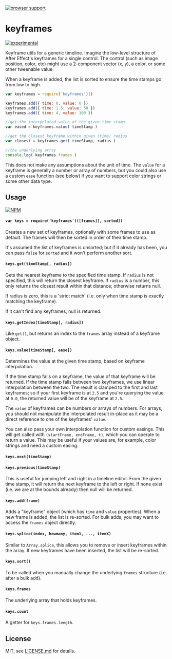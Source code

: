 [![browser support](https://ci.testling.com/mattdesl/keyframes.png)](https://ci.testling.com/mattdesl/keyframes)

# keyframes

[![experimental](http://badges.github.io/stability-badges/dist/experimental.svg)](http://github.com/badges/stability-badges)

Keyframe utils for a generic timeline. Imagine the low-level structure of After Effect's keyframes for a single control. The control (such as image position, color, etc) might use a 2-component vector (x, y), a color, or some other tweenable value. 

When a keyframe is added, the list is sorted to ensure the time stamps go from low to high. 

```js
var keyframes = require('keyframes')()

keyframes.add({ time: 0, value: 0 })
keyframes.add({ time: 1.5, value: 50 })
keyframes.add({ time: 4, value: 100 })

//get the interpolated value at the given time stamp
var eased = keyframes.value( timeStamp ) 

//get the closest keyframe within given (time) radius
var closest = keyframes.get( timeStamp, radius )

//the underlying array
console.log( keyframes.frames )
```

This does not make any assumptions about the unit of time. The `value` for a keyframe is generally a number or array of numbers, but you could also use a custom `ease` function (see below) if you want to support color strings or some other data type. 

## Usage

[![NPM](https://nodei.co/npm/keyframes.png)](https://nodei.co/npm/keyframes/)

#### `var keys = require('keyframes')([frames][, sorted])`

Creates a new set of keyframes, optionally with some frames to use as default. The frames will then be sorted in order of their time stamp. 

It's assumed the list of keyframes is unsorted; but if it already has been, you can pass `false` for `sorted` and it won't perform another sort.

#### `keys.get(timeStamp[, radius])`

Gets the nearest keyframe to the specified time stamp. If `radius` is not specified, this will return the closest keyframe. If `radius` is a number, this only returns the closest result within that distance; otherwise returns null.

If radius is zero, this is a 'strict match' (i.e. only when time stamp is exactly matching the keyframe).

If it can't find any keyframes, null is returned.

#### `keys.getIndex(timeStamp[, radius])`

Like `get()`, but returns an index to the `frames` array instead of a keyframe object.

#### `keys.value(timeStamp[, ease])`

Determines the value at the given time stamp, based on keyframe interpolation.

If the time stamp falls on a keyframe, the value of that keyframe will be returned. If the time stamp falls between two keyframes, we use linear interpolation between the two. The result is clamped to the first and last keyframes; so if your first keyframe is at `2.5` and you're querying the value at `0.0`, the returned value will be of the keyframe at `2.5`. 

The `value` of keyframes can be numbers or arrays of numbers. For arrays, you should not manipulate the interpolated result in-place as it may be a direct reference to one of the keyframes' `value`.

You can also pass your own interpolation function for custom easings. This will get called with `(startFrame, endFrame, t)`, which you can operate to return a value. This may be useful if your values are, for example, color strings and need a custom easing. 

#### `keys.next(timeStamp)` 
#### `keys.previous(timeStamp)`

This is useful for jumping left and right in a timeline editor. From the given time stamp, it will return the next keyframe to the left or right. If none exist (i.e. we are at the bounds already) then null will be returned.

#### `keys.add(frame)`

Adds a "keyframe" object (which has `time` and `value` properties). When a new frame is added, the list is re-sorted. For bulk adds, you may want to access the `frames` object directly.

#### `keys.splice(index, howmany, item1, ..., itemX)`

Similar to `Array.splice`, this allows you to remove or insert keyframes within the array. If new keyframes have been inserted, the list will be re-sorted. 

#### `keys.sort()`

To be called when you manually change the underlying `frames` structure (i.e. after a bulk add).

#### `keys.frames`

The underlying array that holds keyframes.

#### `keys.count`

A getter for `keys.frames.length`.

## License

MIT, see [LICENSE.md](http://github.com/mattdesl/keyframes/blob/master/LICENSE.md) for details.
